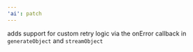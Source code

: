 ```yaml
---
'ai': patch
---
```


adds support for custom retry logic via the onError callback in `generateObject` and `streamObject`
